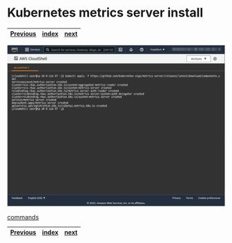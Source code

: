 # Kubernetes metrics server install
| [Previous](../04-kubectl-install/README.md) | [index](../README.md) | [next](../06-deploy-robot-simulation/README.md) |
| :--- | :--: | ---: |
<img src="05-metrics-server-00.png"/>

[commands](05-metrics-server-cmd.txt)

| [Previous](../04-kubectl-install/README.md) | [index](../README.md) | [next](../06-deploy-robot-simulation/README.md) |
| :--- | :--: | ---: |
